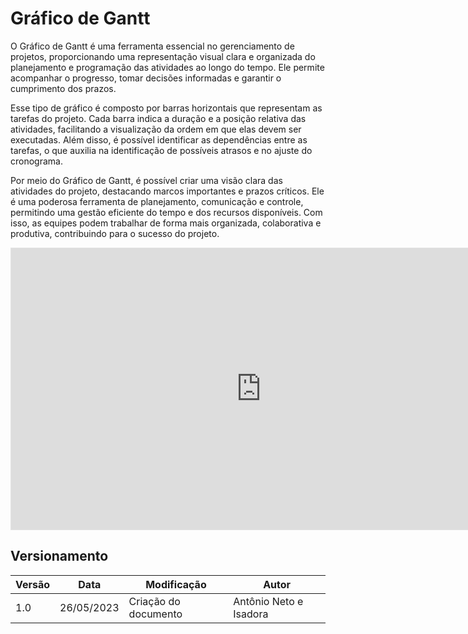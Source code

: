 # Gráfico de Gantt

O Gráfico de Gantt é uma ferramenta essencial no gerenciamento de projetos, proporcionando uma representação visual clara e organizada do planejamento e programação das atividades ao longo do tempo. Ele permite acompanhar o progresso, tomar decisões informadas e garantir o cumprimento dos prazos.

Esse tipo de gráfico é composto por barras horizontais que representam as tarefas do projeto. Cada barra indica a duração e a posição relativa das atividades, facilitando a visualização da ordem em que elas devem ser executadas. Além disso, é possível identificar as dependências entre as tarefas, o que auxilia na identificação de possíveis atrasos e no ajuste do cronograma.

Por meio do Gráfico de Gantt, é possível criar uma visão clara das atividades do projeto, destacando marcos importantes e prazos críticos. Ele é uma poderosa ferramenta de planejamento, comunicação e controle, permitindo uma gestão eficiente do tempo e dos recursos disponíveis. Com isso, as equipes podem trabalhar de forma mais organizada, colaborativa e produtiva, contribuindo para o sucesso do projeto.

<iframe style="border: 1px solid rgba(0, 0, 0, 0.1);" width="800" height="450" src="https://www.figma.com/embed?embed_host=share&url=https%3A%2F%2Fwww.figma.com%2Ffile%2Fq5wY435U3iUACd6xhPLOzt%2FGantt-Chart-(Community)%3Ftype%3Ddesign%26node-id%3D0%253A1%26t%3DlLmaJTBLLdW6EEQ9-1" allowfullscreen></iframe>

## Versionamento
| Versão | Data | Modificação | Autor |
|--|--|--|--|
|1.0| 26/05/2023 | Criação do documento | Antônio Neto e Isadora |